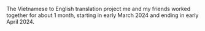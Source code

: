 The Vietnamese to English translation project me and my friends worked together for about 1 month, starting in early March 2024 and ending in early April 2024.
